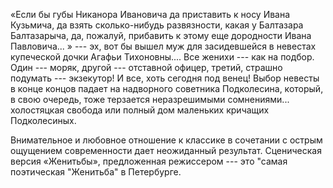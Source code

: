 «Если бы губы Никанора Ивановича да приставить к носу Ивана Кузьмича, да взять сколько-нибудь развязности, какая у Балтазара Балтазарыча, да, пожалуй, прибавить к этому еще дородности Ивана Павловича... » --- эх, вот бы вышел муж для засидевшейся в невестах купеческой дочки Агафьи Тихоновны.... Все женихи --- как на подбор. Один --- моряк, другой --- отставной офицер, третий, страшно подумать --- экзекутор! И все, хоть сегодня под венец! Выбор невесты в конце концов падает на надворного советника Подколесина, который, в свою очередь, тоже терзается неразрешимыми сомнениями... холостяцкая свобода или полный дом маленьких кричащих Подколесиных.


Внимательное и любовное отношение к классике в сочетании с острым ощущением современности дает неожиданный результат. Сценическая версия «Женитьбы», предложенная режиссером --- это "самая поэтическая "Женитьба" в Петербурге.